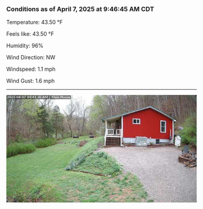 ### Conditions as of April 7, 2025 at 9:46:45 AM CDT 

Temperature: 43.50 &deg;F

Feels like: 43.50 &deg;F

Humidity: 96%

Wind Direction: NW

Windspeed: 1.1 mph

Wind Gust: 1.6 mph

---

<img src="./images/latest.jpeg"/>

